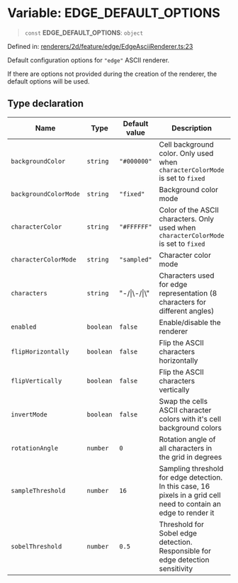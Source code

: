 # Variable: EDGE_DEFAULT_OPTIONS

> `const` **EDGE_DEFAULT_OPTIONS**: `object`

Defined in: [renderers/2d/feature/edge/EdgeAsciiRenderer.ts:23](https://github.com/humanbydefinition/p5.asciify/blob/ace1342891258faf7ebc3f7702cd043e86c2060a/src/lib/renderers/2d/feature/edge/EdgeAsciiRenderer.ts#L23)

Default configuration options for `"edge"` ASCII renderer.

If there are options not provided during the creation of the renderer, the default options will be used.

## Type declaration

| Name                                                   | Type      | Default value  | Description                                                                                                        | Defined in                                                                                                                                                                                                    |
| ------------------------------------------------------ | --------- | -------------- | ------------------------------------------------------------------------------------------------------------------ | ------------------------------------------------------------------------------------------------------------------------------------------------------------------------------------------------------------- |
| <a id="backgroundcolor"></a> `backgroundColor`         | `string`  | `"#000000"`    | Cell background color. Only used when `characterColorMode` is set to `fixed`                                       | [renderers/2d/feature/edge/EdgeAsciiRenderer.ts:33](https://github.com/humanbydefinition/p5.asciify/blob/ace1342891258faf7ebc3f7702cd043e86c2060a/src/lib/renderers/2d/feature/edge/EdgeAsciiRenderer.ts#L33) |
| <a id="backgroundcolormode"></a> `backgroundColorMode` | `string`  | `"fixed"`      | Background color mode                                                                                              | [renderers/2d/feature/edge/EdgeAsciiRenderer.ts:35](https://github.com/humanbydefinition/p5.asciify/blob/ace1342891258faf7ebc3f7702cd043e86c2060a/src/lib/renderers/2d/feature/edge/EdgeAsciiRenderer.ts#L35) |
| <a id="charactercolor"></a> `characterColor`           | `string`  | `"#FFFFFF"`    | Color of the ASCII characters. Only used when `characterColorMode` is set to `fixed`                               | [renderers/2d/feature/edge/EdgeAsciiRenderer.ts:29](https://github.com/humanbydefinition/p5.asciify/blob/ace1342891258faf7ebc3f7702cd043e86c2060a/src/lib/renderers/2d/feature/edge/EdgeAsciiRenderer.ts#L29) |
| <a id="charactercolormode"></a> `characterColorMode`   | `string`  | `"sampled"`    | Character color mode                                                                                               | [renderers/2d/feature/edge/EdgeAsciiRenderer.ts:31](https://github.com/humanbydefinition/p5.asciify/blob/ace1342891258faf7ebc3f7702cd043e86c2060a/src/lib/renderers/2d/feature/edge/EdgeAsciiRenderer.ts#L31) |
| <a id="characters"></a> `characters`                   | `string`  | "-/\|\\-/\|\\" | Characters used for edge representation (8 characters for different angles)                                        | [renderers/2d/feature/edge/EdgeAsciiRenderer.ts:27](https://github.com/humanbydefinition/p5.asciify/blob/ace1342891258faf7ebc3f7702cd043e86c2060a/src/lib/renderers/2d/feature/edge/EdgeAsciiRenderer.ts#L27) |
| <a id="enabled"></a> `enabled`                         | `boolean` | `false`        | Enable/disable the renderer                                                                                        | [renderers/2d/feature/edge/EdgeAsciiRenderer.ts:25](https://github.com/humanbydefinition/p5.asciify/blob/ace1342891258faf7ebc3f7702cd043e86c2060a/src/lib/renderers/2d/feature/edge/EdgeAsciiRenderer.ts#L25) |
| <a id="fliphorizontally"></a> `flipHorizontally`       | `boolean` | `false`        | Flip the ASCII characters horizontally                                                                             | [renderers/2d/feature/edge/EdgeAsciiRenderer.ts:45](https://github.com/humanbydefinition/p5.asciify/blob/ace1342891258faf7ebc3f7702cd043e86c2060a/src/lib/renderers/2d/feature/edge/EdgeAsciiRenderer.ts#L45) |
| <a id="flipvertically"></a> `flipVertically`           | `boolean` | `false`        | Flip the ASCII characters vertically                                                                               | [renderers/2d/feature/edge/EdgeAsciiRenderer.ts:47](https://github.com/humanbydefinition/p5.asciify/blob/ace1342891258faf7ebc3f7702cd043e86c2060a/src/lib/renderers/2d/feature/edge/EdgeAsciiRenderer.ts#L47) |
| <a id="invertmode"></a> `invertMode`                   | `boolean` | `false`        | Swap the cells ASCII character colors with it's cell background colors                                             | [renderers/2d/feature/edge/EdgeAsciiRenderer.ts:37](https://github.com/humanbydefinition/p5.asciify/blob/ace1342891258faf7ebc3f7702cd043e86c2060a/src/lib/renderers/2d/feature/edge/EdgeAsciiRenderer.ts#L37) |
| <a id="rotationangle"></a> `rotationAngle`             | `number`  | `0`            | Rotation angle of all characters in the grid in degrees                                                            | [renderers/2d/feature/edge/EdgeAsciiRenderer.ts:43](https://github.com/humanbydefinition/p5.asciify/blob/ace1342891258faf7ebc3f7702cd043e86c2060a/src/lib/renderers/2d/feature/edge/EdgeAsciiRenderer.ts#L43) |
| <a id="samplethreshold"></a> `sampleThreshold`         | `number`  | `16`           | Sampling threshold for edge detection. In this case, 16 pixels in a grid cell need to contain an edge to render it | [renderers/2d/feature/edge/EdgeAsciiRenderer.ts:41](https://github.com/humanbydefinition/p5.asciify/blob/ace1342891258faf7ebc3f7702cd043e86c2060a/src/lib/renderers/2d/feature/edge/EdgeAsciiRenderer.ts#L41) |
| <a id="sobelthreshold"></a> `sobelThreshold`           | `number`  | `0.5`          | Threshold for Sobel edge detection. Responsible for edge detection sensitivity                                     | [renderers/2d/feature/edge/EdgeAsciiRenderer.ts:39](https://github.com/humanbydefinition/p5.asciify/blob/ace1342891258faf7ebc3f7702cd043e86c2060a/src/lib/renderers/2d/feature/edge/EdgeAsciiRenderer.ts#L39) |
